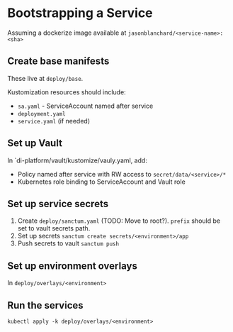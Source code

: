 # Bootstrapping a Service
Assuming a dockerize image available at `jasonblanchard/<service-name>:<sha>`

## Create base manifests
These live at `deploy/base`.

Kustomization resources should include:
- `sa.yaml` - ServiceAccount named after service
- `deployment.yaml`
- `service.yaml` (if needed)

## Set up Vault
In `di-platform/vault/kustomize/vauly.yaml, add:

- Policy named after service with RW access to `secret/data/<service>/*`
- Kubernetes role binding to ServiceAccount and Vault role

## Set up service secrets
1. Create `deploy/sanctum.yaml` (TODO: Move to root?). `prefix` should be set to vault secrets path.
2. Set up secrets `sanctum create secrets/<environment>/app`
3. Push secrets to vault `sanctum push`

## Set up environment overlays
In `deploy/overlays/<environment>`

## Run the services
`kubectl apply -k deploy/overlays/<environment>`
